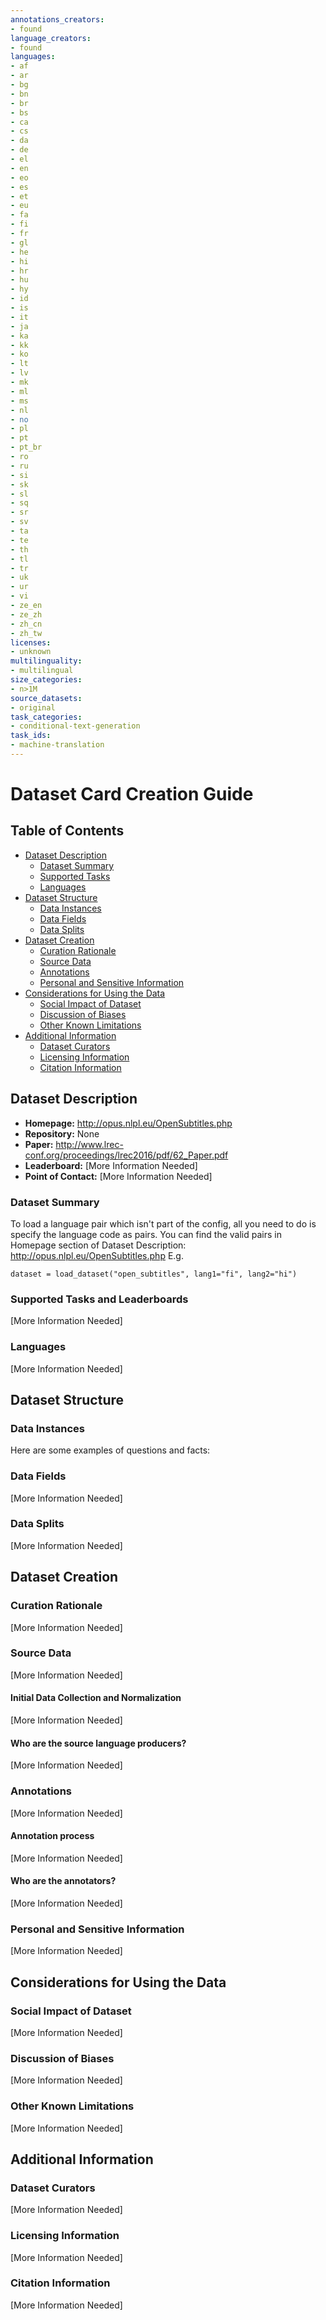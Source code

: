 ```yaml
---
annotations_creators:
- found
language_creators:
- found
languages:
- af
- ar
- bg
- bn
- br
- bs
- ca
- cs
- da
- de
- el
- en
- eo
- es
- et
- eu
- fa
- fi
- fr
- gl
- he
- hi
- hr
- hu
- hy
- id
- is
- it
- ja
- ka
- kk
- ko
- lt
- lv
- mk
- ml
- ms
- nl
- no
- pl
- pt
- pt_br
- ro
- ru
- si
- sk
- sl
- sq
- sr
- sv
- ta
- te
- th
- tl
- tr
- uk
- ur
- vi
- ze_en
- ze_zh
- zh_cn
- zh_tw
licenses:
- unknown
multilinguality:
- multilingual
size_categories:
- n>1M
source_datasets:
- original
task_categories:
- conditional-text-generation
task_ids:
- machine-translation
---
```


# Dataset Card Creation Guide

## Table of Contents
- [Dataset Description](#dataset-description)
  - [Dataset Summary](#dataset-summary)
  - [Supported Tasks](#supported-tasks-and-leaderboards)
  - [Languages](#languages)
- [Dataset Structure](#dataset-structure)
  - [Data Instances](#data-instances)
  - [Data Fields](#data-instances)
  - [Data Splits](#data-instances)
- [Dataset Creation](#dataset-creation)
  - [Curation Rationale](#curation-rationale)
  - [Source Data](#source-data)
  - [Annotations](#annotations)
  - [Personal and Sensitive Information](#personal-and-sensitive-information)
- [Considerations for Using the Data](#considerations-for-using-the-data)
  - [Social Impact of Dataset](#social-impact-of-dataset)
  - [Discussion of Biases](#discussion-of-biases)
  - [Other Known Limitations](#other-known-limitations)
- [Additional Information](#additional-information)
  - [Dataset Curators](#dataset-curators)
  - [Licensing Information](#licensing-information)
  - [Citation Information](#citation-information)

## Dataset Description

- **Homepage:** http://opus.nlpl.eu/OpenSubtitles.php
- **Repository:** None
- **Paper:** http://www.lrec-conf.org/proceedings/lrec2016/pdf/62_Paper.pdf
- **Leaderboard:** [More Information Needed]
- **Point of Contact:** [More Information Needed]

### Dataset Summary

To load a language pair which isn't part of the config, all you need to do is specify the language code as pairs.
You can find the valid pairs in Homepage section of Dataset Description: http://opus.nlpl.eu/OpenSubtitles.php
E.g.

`dataset = load_dataset("open_subtitles", lang1="fi", lang2="hi")`


### Supported Tasks and Leaderboards

[More Information Needed]

### Languages

[More Information Needed]

## Dataset Structure

### Data Instances

Here are some examples of questions and facts:


### Data Fields

[More Information Needed]

### Data Splits

[More Information Needed]

## Dataset Creation

### Curation Rationale

[More Information Needed]

### Source Data

[More Information Needed]

#### Initial Data Collection and Normalization

[More Information Needed]

#### Who are the source language producers?

[More Information Needed]

### Annotations

[More Information Needed]

#### Annotation process

[More Information Needed]

#### Who are the annotators?

[More Information Needed]

### Personal and Sensitive Information

[More Information Needed]

## Considerations for Using the Data

### Social Impact of Dataset

[More Information Needed]

### Discussion of Biases

[More Information Needed]

### Other Known Limitations

[More Information Needed]

## Additional Information

### Dataset Curators

[More Information Needed]

### Licensing Information

[More Information Needed]

### Citation Information

[More Information Needed]

